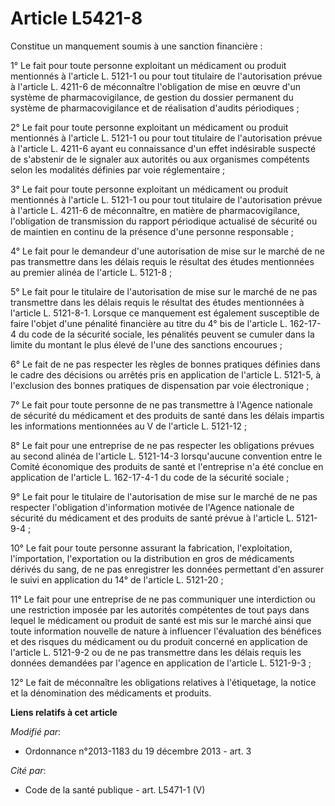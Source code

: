 # Article L5421-8

Constitue un manquement soumis à une sanction financière : 

1° Le fait pour toute personne exploitant un médicament ou produit mentionnés à l'article L. 5121-1 ou pour tout titulaire de
l'autorisation prévue à l'article L. 4211-6 de méconnaître l'obligation de mise en œuvre d'un système de pharmacovigilance,
de gestion du dossier permanent du système de pharmacovigilance et de réalisation d'audits périodiques ; 

2° Le fait pour toute personne exploitant un médicament ou produit mentionnés à l'article L. 5121-1 ou pour tout titulaire de
l'autorisation prévue à l'article L. 4211-6 ayant eu connaissance d'un effet indésirable suspecté de s'abstenir de le
signaler aux autorités ou aux organismes compétents selon les modalités définies par voie réglementaire ; 

3° Le fait pour toute personne exploitant un médicament ou produit mentionnés à l'article L. 5121-1 ou pour tout titulaire de
l'autorisation prévue à l'article L. 4211-6 de méconnaître, en matière de pharmacovigilance, l'obligation de transmission du
rapport périodique actualisé de sécurité ou de maintien en continu de la présence d'une personne responsable ; 

4° Le fait pour le demandeur d'une autorisation de mise sur le marché de ne pas transmettre dans les délais requis le
résultat des études mentionnées au premier alinéa de l'article L. 5121-8 ; 

5° Le fait pour le titulaire de l'autorisation de mise sur le marché de ne pas transmettre dans les délais requis le résultat
des études mentionnées à l'article L. 5121-8-1. Lorsque ce manquement est également susceptible de faire l'objet d'une
pénalité financière au titre du 4° bis de l'article L. 162-17-4 du code de la sécurité sociale, les pénalités peuvent se
cumuler dans la limite du montant le plus élevé de l'une des sanctions encourues ; 

6° Le fait de ne pas respecter les règles de bonnes pratiques définies dans le cadre des décisions ou arrêtés pris en
application de l'article L. 5121-5, à l'exclusion des bonnes pratiques de dispensation par voie électronique ; 

7° Le fait pour toute personne de ne pas transmettre à l'Agence nationale de sécurité du médicament et des produits de santé
dans les délais impartis les informations mentionnées au V de l'article L. 5121-12 ; 

8° Le fait pour une entreprise de ne pas respecter les obligations prévues au second alinéa de l'article L. 5121-14-3
lorsqu'aucune convention entre le Comité économique des produits de santé et l'entreprise n'a été conclue en application de
l'article L. 162-17-4-1 du code de la sécurité sociale ; 

9° Le fait pour le titulaire de l'autorisation de mise sur le marché de ne pas respecter l'obligation d'information motivée
de l'Agence nationale de sécurité du médicament et des produits de santé prévue à l'article L. 5121-9-4 ; 

10° Le fait pour toute personne assurant la fabrication, l'exploitation, l'importation, l'exportation ou la distribution en
gros de médicaments dérivés du sang, de ne pas enregistrer les données permettant d'en assurer le suivi en application du 14°
de l'article L. 5121-20 ; 

11° Le fait pour une entreprise de ne pas communiquer une interdiction ou une restriction imposée par les autorités
compétentes de tout pays dans lequel le médicament ou produit de santé est mis sur le marché ainsi que toute information
nouvelle de nature à influencer l'évaluation des bénéfices et des risques du médicament ou du produit concerné en application
de l'article L. 5121-9-2 ou de ne pas transmettre dans les délais requis les données demandées par l'agence en application de
l'article L. 5121-9-3 ; 

12° Le fait de méconnaître les obligations relatives à l'étiquetage, la notice et la dénomination des médicaments et
produits.

**Liens relatifs à cet article**

_Modifié par_:

  - Ordonnance n°2013-1183 du 19 décembre 2013 - art. 3

_Cité par_:

  - Code de la santé publique - art. L5471-1 (V)
